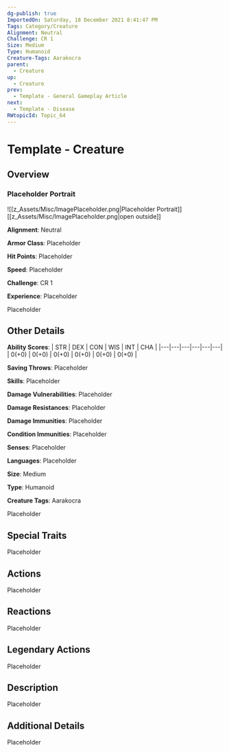 ```yaml
---
dg-publish: true
ImportedOn: Saturday, 18 December 2021 8:41:47 PM
Tags: Category/Creature
Alignment: Neutral
Challenge: CR 1
Size: Medium
Type: Humanoid
Creature-Tags: Aarakocra
parent:
  - Creature
up:
  - Creature
prev:
  - Template - General Gameplay Article
next:
  - Template - Disease
RWtopicId: Topic_64
---
```

# Template - Creature
## Overview
### Placeholder Portrait
![[z_Assets/Misc/ImagePlaceholder.png\|Placeholder Portrait]]
[[z_Assets/Misc/ImagePlaceholder.png\|open outside]]

**Alignment**: Neutral

**Armor Class**: Placeholder

**Hit Points**: Placeholder

**Speed**: Placeholder

**Challenge**: CR 1

**Experience**: Placeholder

Placeholder

## Other Details
**Ability Scores**: | STR | DEX | CON | WIS | INT | CHA |
|---|---|---|---|---|---|
| 0(+0) | 0(+0) | 0(+0) | 0(+0) | 0(+0) | 0(+0) |

**Saving Throws**: Placeholder

**Skills**: Placeholder

**Damage Vulnerabilities**: Placeholder

**Damage Resistances**: Placeholder

**Damage Immunities**: Placeholder

**Condition Immunities**: Placeholder

**Senses**: Placeholder

**Languages**: Placeholder

**Size**: Medium

**Type**: Humanoid

**Creature Tags**: Aarakocra

Placeholder

## Special Traits
Placeholder

## Actions
Placeholder

## Reactions
Placeholder

## Legendary Actions
Placeholder

## Description
Placeholder

## Additional Details
Placeholder

